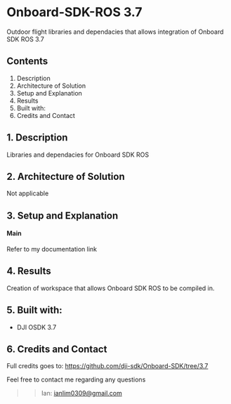 # Onboard-SDK-ROS 3.7
Outdoor flight libraries and dependacies that allows integration of Onboard SDK ROS 3.7

## Contents
1. Description
2. Architecture of Solution
2. Setup and Explanation
3. Results
4. Built with:
5. Credits and Contact

## 1. Description
Libraries and dependacies for Onboard SDK ROS

## 2. Architecture of Solution
Not applicable

## 3. Setup and Explanation
#### Main
Refer to my documentation link

## 4. Results
Creation of workspace that allows Onboard SDK ROS to be compiled in.

## 5. Built with:
- DJI OSDK 3.7

## 6. Credits and Contact
Full credits goes to: https://github.com/dji-sdk/Onboard-SDK/tree/3.7

Feel free to contact me regarding any questions

>>Ian: ianlim0309@gmail.com
